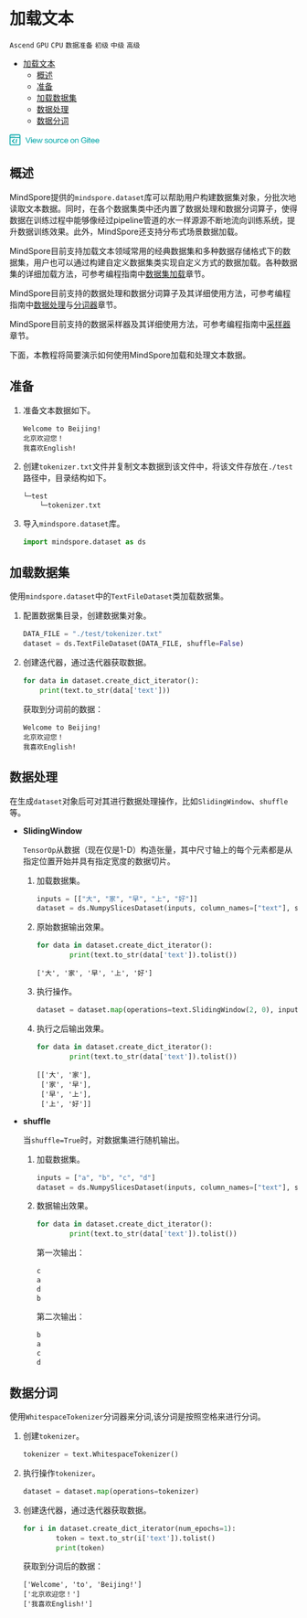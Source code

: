 # 加载文本

`Ascend` `GPU` `CPU` `数据准备` `初级` `中级` `高级`

<!-- TOC -->

- [加载文本](#加载文本)
    - [概述](#概述)
    - [准备](#准备)
    - [加载数据集](#加载数据集)
    - [数据处理](#数据处理)
    - [数据分词](#数据分词)

<!-- /TOC -->

<a href="https://gitee.com/mindspore/docs/blob/master/tutorials/source_zh_cn/use/text_loading.md" target="_blank"><img src="../_static/logo_source.png"></a>

## 概述

MindSpore提供的`mindspore.dataset`库可以帮助用户构建数据集对象，分批次地读取文本数据。同时，在各个数据集类中还内置了数据处理和数据分词算子，使得数据在训练过程中能够像经过pipeline管道的水一样源源不断地流向训练系统，提升数据训练效果。此外，MindSpore还支持分布式场景数据加载。

MindSpore目前支持加载文本领域常用的经典数据集和多种数据存储格式下的数据集，用户也可以通过构建自定义数据集类实现自定义方式的数据加载。各种数据集的详细加载方法，可参考编程指南中[数据集加载](https://www.mindspore.cn/api/zh-CN/master/programming_guide/dataset_loading.html)章节。

MindSpore目前支持的数据处理和数据分词算子及其详细使用方法，可参考编程指南中[数据处理](https://www.mindspore.cn/api/zh-CN/master/programming_guide/pipeline.html)与[分词器](https://www.mindspore.cn/api/zh-CN/master/programming_guide/tokenizer.html)章节。

MindSpore目前支持的数据采样器及其详细使用方法，可参考编程指南中[采样器](https://www.mindspore.cn/api/zh-CN/master/programming_guide/sampler.html)章节。

下面，本教程将简要演示如何使用MindSpore加载和处理文本数据。

## 准备

1. 准备文本数据如下。

    ```
    Welcome to Beijing!
    北京欢迎您！
    我喜欢English!
    ```

2. 创建`tokenizer.txt`文件并复制文本数据到该文件中，将该文件存放在`./test`路径中，目录结构如下。

    ```
    └─test
        └─tokenizer.txt
    ```

3. 导入`mindspore.dataset`库。

    ```python
    import mindspore.dataset as ds
    ```

## 加载数据集

使用`mindspore.dataset`中的`TextFileDataset`类加载数据集。

1. 配置数据集目录，创建数据集对象。

    ```python
    DATA_FILE = "./test/tokenizer.txt"
    dataset = ds.TextFileDataset(DATA_FILE, shuffle=False)
    ```

2. 创建迭代器，通过迭代器获取数据。

    ```python
    for data in dataset.create_dict_iterator():
        print(text.to_str(data['text']))
    ```

    获取到分词前的数据：

    ```
    Welcome to Beijing!
    北京欢迎您！
    我喜欢English!
    ```

## 数据处理

在生成`dataset`对象后可对其进行数据处理操作，比如`SlidingWindow`、`shuffle`等。

- **SlidingWindow**

    `TensorOp`从数据（现在仅是1-D）构造张量，其中尺寸轴上的每个元素都是从指定位置开始并具有指定宽度的数据切片。

    1. 加载数据集。

        ```python
        inputs = [["大", "家", "早", "上", "好"]]
        dataset = ds.NumpySlicesDataset(inputs, column_names=["text"], shuffle=False)
        ```

    2. 原始数据输出效果。

        ```python
        for data in dataset.create_dict_iterator():
                print(text.to_str(data['text']).tolist())
        ```

        ```
        ['大', '家', '早', '上', '好']
        ```

    3. 执行操作。

        ```python
        dataset = dataset.map(operations=text.SlidingWindow(2, 0), input_columns=["text"])
        ```

    4. 执行之后输出效果。

        ```python
        for data in dataset.create_dict_iterator():
                print(text.to_str(data['text']).tolist())
        ```

        ```
        [['大', '家'],
         ['家', '早'],
         ['早', '上'],
         ['上', '好']]
        ```

- **shuffle**

    当`shuffle=True`时，对数据集进行随机输出。

    1. 加载数据集。

        ```python
        inputs = ["a", "b", "c", "d"]
        dataset = ds.NumpySlicesDataset(inputs, column_names=["text"], shuffle=False)
        ```

    2. 数据输出效果。

        ```python
        for data in dataset.create_dict_iterator():
                print(text.to_str(data['text']).tolist())
        ```

        第一次输出：

        ```
        c
        a
        d
        b
        ```

        第二次输出：

        ```
        b
        a
        c
        d
        ```

## 数据分词

使用`WhitespaceTokenizer`分词器来分词,该分词是按照空格来进行分词。

1. 创建`tokenizer`。

    ```python
    tokenizer = text.WhitespaceTokenizer()
    ```

2. 执行操作`tokenizer`。

    ```python
    dataset = dataset.map(operations=tokenizer)
    ```

3. 创建迭代器，通过迭代器获取数据。

    ```python
    for i in dataset.create_dict_iterator(num_epochs=1):
            token = text.to_str(i['text']).tolist()
            print(token)
    ```

    获取到分词后的数据：

    ```
    ['Welcome', 'to', 'Beijing!']
    ['北京欢迎您！']
    ['我喜欢English!']
    ```
